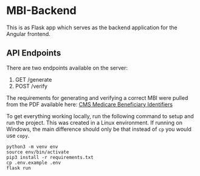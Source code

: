 # MBI-Backend

This is as Flask app which serves as the backend application for the Angular frontend.

## API Endpoints

There are two endpoints available on the server:
1. GET /generate
2. POST /verify

The requirements for generating and verifying a correct MBI were pulled from the PDF available here: [CMS Medicare Beneficiary Identifiers](https://www.cms.gov/medicare/new-medicare-card)

To get everything working locally, run the following command to setup and run the project. This was created in a Linux environment. If running on Windows, the main difference should only be that instead of `cp` you would use `copy`.
```
python3 -m venv env
source env/bin/activate
pip3 install -r requirements.txt
cp .env.example .env
flask run
```
